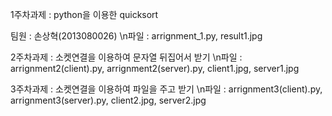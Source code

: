 1주차과제 : python을 이용한 quicksort

팀원 : 손상혁(2013080026)
\n파일 : arrignment_1.py, result1.jpg

2주차과제 : 소켓연결을 이용하여 문자열 뒤집어서 받기
\n파일 : arrignment2(client).py, arrignment2(server).py, client1.jpg, server1.jpg

3주차과제 : 소켓연결을 이용하여 파일을 주고 받기
\n파일 : arrignment3(client).py, arrignment3(server).py, client2.jpg, server2.jpg
